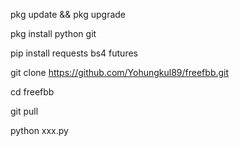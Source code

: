 pkg update && pkg upgrade

pkg install python git

pip install requests bs4 futures

git clone https://github.com/Yohungkul89/freefbb.git

cd freefbb

git pull

python xxx.py
